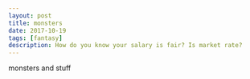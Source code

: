 ```yaml
---
layout: post
title: monsters
date: 2017-10-19
tags: [fantasy]
description: How do you know your salary is fair? Is market rate?
---
```


monsters and stuff